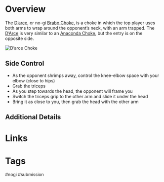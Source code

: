 # Overview
The <u>D’arce</u>, or no-gi [Brabo Choke](obsidian://open?vault=Obsidian-BJJ-Notes&file=Submissions%2FBrabo%20Choke), is a choke in which the top player uses both arms to wrap around the opponent’s neck, with an arm trapped. The <u>D’Arce</u> is very similar to an [Anaconda Choke](obsidian://open?vault=Obsidian-BJJ-Notes&file=Submissions%2FAnaconda%20Choke), but the entry is on the opposite side.

![D’arce Choke](https://evolve-mma.com/wp-content/uploads/2022/03/Darce-Choke-bjj-.jpg)
## Side Control
- As the opponent shrimps away, control the knee-elbow space with your elbow (close to hips)
- Grab the triceps
- As you step towards the head, the opponent will frame you
- Switch the triceps grip to the other arm and slide it under the head
- Bring it as close to you, then grab the head with the other arm

## Additional Details

# Links

# Tags
#nogi #submission  